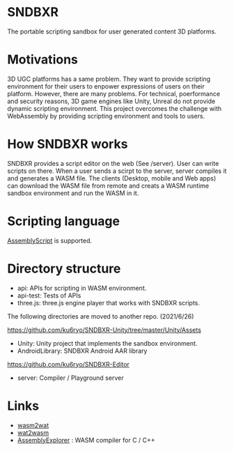 # SNDBXR
The portable scripting sandbox for user generated content 3D platforms.

# Motivations
3D UGC platforms has a same problem. They want to provide scripting environment for their users
to enpower expressions of users on their platform. However, there are many problems.
For technical, poerformance and security reasons, 3D game engines like Unity, Unreal do not provide
dynamic scripting environment. This project overcomes the challenge with WebAssembly by providing scripting
environment and tools to users.

# How SNDBXR works
SNDBXR provides a script editor on the web (See /server). User can write scripts on there.
When a user sends a scirpt to the server, server compiles it and generates a WASM file.
The clients (Desktop, mobile and Web apps) can download the WASM file from remote and
creats a WASM runtime sandbox environment and run the WASM in it.

# Scripting language
[AssemblyScript](https://www.assemblyscript.org/) is supported.

# Directory structure
- api: APIs for scripting in WASM environment. 
- api-test: Tests of APIs
- three.js: three.js engine player that works with SNDBXR scripts.

The following directories are moved to another repo. (2021/6/26)

https://github.com/ku6ryo/SNDBXR-Unity/tree/master/Unity/Assets
- Unity: Unity project that implements the sandbox environment.
- AndroidLibrary: SNDBXR Android AAR library

https://github.com/ku6ryo/SNDBXR-Editor
- server: Compiler / Playground server

# Links
- [wasm2wat](https://webassembly.github.io/wabt/demo/wasm2wat/)
- [wat2wasm](https://webassembly.github.io/wabt/demo/wat2wasm/)
- [AssemblyExplorer](https://mbebenita.github.io/WasmExplorer/) : WASM compiler for C / C++